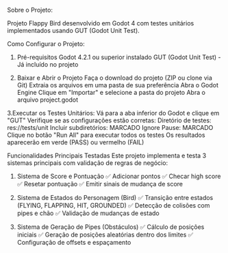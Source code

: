   Sobre o Projeto:
  
Projeto Flappy Bird desenvolvido em Godot 4 com testes unitários implementados usando GUT (Godot Unit Test).

 Como Configurar o Projeto:
1. Pré-requisitos
Godot 4.2.1 ou superior instalado
GUT (Godot Unit Test) - Já incluído no projeto

2. Baixar e Abrir o Projeto
Faça o download do projeto (ZIP ou clone via Git)
Extraia os arquivos em uma pasta de sua preferência
Abra o Godot Engine
Clique em "Importar" e selecione a pasta do projeto
Abra o arquivo project.godot

  3.Executar os Testes Unitários:
Vá para a aba inferior do Godot e clique em "GUT"
Verifique se as configurações estão corretas:
Diretório de testes: res://tests/unit
Incluir subdiretórios: MARCADO
Ignore Pause: MARCADO
Clique no botão "Run All" para executar todos os testes
Os resultados aparecerão em verde (PASS) ou vermelho (FAIL)

 Funcionalidades Principais Testadas
Este projeto implementa e testa 3 sistemas principais com validação de regras de negócio:

  1. Sistema de Score e Pontuação
✅ Adicionar pontos
✅ Checar high score
✅ Resetar pontuação
✅ Emitir sinais de mudança de score

  2. Sistema de Estados do Personagem (Bird)
✅ Transição entre estados (FLYING, FLAPPING, HIT, GROUNDED)
✅ Detecção de colisões com pipes e chão
✅ Validação de mudanças de estado

  3. Sistema de Geração de Pipes (Obstáculos)
✅ Cálculo de posições iniciais
✅ Geração de posições aleatórias dentro dos limites
✅ Configuração de offsets e espaçamento
